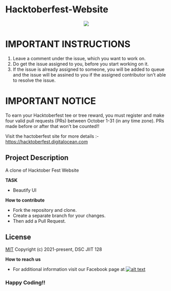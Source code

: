 # Hacktoberfest-Website

<p align="center"><img src="https://drive.google.com/uc?export=view&id=1S0cxxnFmQ99ExpKxuC5i3ROT2ppA0gs0"></p>

# IMPORTANT INSTRUCTIONS
1. Leave a comment under the issue, which you want to work on.
2. Do get the issue assigned to you, before you start working on it.
3. If the issue is already assigned to someone, you will be added to queue and the issue will be assined to you if the assigned contributor isn't able to resolve the issue.


# IMPORTANT NOTICE
To earn your Hacktoberfest tee or tree reward, you must register and make four valid pull requests (PRs) between October 1-31 (in any time zone). PRs made before or after that won't be counted!!

Visit the hactoberfest site for more details :- <a href="https://hacktoberfest.digitalocean.com">https://hacktoberfest.digitalocean.com</a>

## Project Description

A clone of Hacktober Fest Website

**TASK**
 - Beautify UI

**How to contribute**

 - Fork the repository and clone.
 - Create a separate branch for your changes.
 - Then add a Pull Request.


## License
[MIT](http://opensource.org/licenses/MIT)
Copyright (c) 2021-present, DSC JIIT 128

**How to reach us**
- For additional information visit our Facebook page at 
[![alt text][2.2]][2]

[2.2]: http://i.imgur.com/fep1WsG.png (http://www.facebook.com/dscjiitnoida/)

[2]: http://www.facebook.com/dscjiitnoida/

### Happy Coding!!
 
